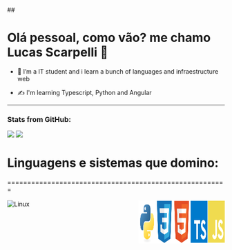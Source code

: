 ##<h1>Olá pessoal, como vão? me chamo Lucas Scarpelli 👋</h1>


- 🌱 I’m a IT student and i learn a bunch of languages and infraestructure web</p>
- ✍ I'm learning Typescript, Python and Angular
--------------------------------------------------------------------------------
<div>
  <h3>Stats from GitHub:</h3>
  <a>
    <img height="180cm" src="https://github-readme-stats.vercel.app/api?username=malaco776&show_icons=true&theme=radical"/>
    <img height="200em" src="https://camo.githubusercontent.com/94447e19a881fb6b7fcdca57248c3d43f24fc2d88e10ee99c30ee31196665101/68747470733a2f2f6769746875622d726561646d652d73746174732e76657263656c2e6170702f6170692f746f702d6c616e67732f3f757365726e616d653d7666736f757a61266c61796f75743d636f6d70616374266c616e67735f636f756e743d37267468656d653d64726163756c6126686964655f626f726465723d7472756526" data-canonical-src="https://github-readme-stats.vercel.app/api/top-langs/?username=malaco776&amp;layout=compact&amp;langs_count=7&amp;theme=radical&amp;hide_border=true&amp;" style="max-width: 200%;">
 </a>
</div>
<h1>Linguagens e sistemas que domino:</h1>
=======================================================
<div style="display: inline_block"><br>
  <img align="right" alt="-Js" height="100" width="40" src="https://raw.githubusercontent.com/devicons/devicon/master/icons/javascript/javascript-plain.svg">
  <img align="right" alt="-Ts" height="100" width="40" src="https://raw.githubusercontent.com/devicons/devicon/master/icons/typescript/typescript-plain.svg">
  <img align="right" alt="-HTML" height="100" width="40" src="https://raw.githubusercontent.com/devicons/devicon/master/icons/html5/html5-original.svg">
  <img align="right" alt="CSS" height="100" width="40" src="https://raw.githubusercontent.com/devicons/devicon/master/icons/css3/css3-original.svg">
  <img align="right" alt="Python" height="100" width="40" src="https://raw.githubusercontent.com/devicons/devicon/master/icons/python/python-original.svg">
  <img aliign="right" alt="Linux" height="100" width="40" src="https://cdn.jsdelivr.net/gh/devicons/devicon@latest/icons/linux/linux-original.svg"/>
</div>
